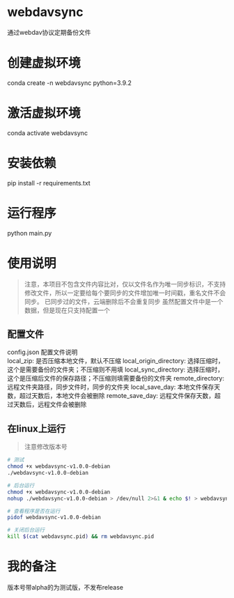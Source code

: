 # webdavsync
通过webdav协议定期备份文件

# 创建虚拟环境
conda create -n webdavsync python=3.9.2

# 激活虚拟环境
conda activate webdavsync

# 安装依赖
pip install -r requirements.txt

# 运行程序
python main.py


# 使用说明
> 注意，本项目不包含文件内容比对，仅以文件名作为唯一同步标识，不支持修改文件，所以一定要给每个要同步的文件增加唯一时间戳，重名文件不会同步。
> 已同步过的文件，云端删除后不会重复同步
> 虽然配置文件中是一个数据，但是现在只支持配置一个
>

## 配置文件
config.json 配置文件说明    
local_zip: 是否压缩本地文件，默认不压缩
local_origin_directory: 选择压缩时，这个是需要备份的文件夹；不压缩则不用填
local_sync_directory: 选择压缩时，这个是压缩后文件的保存路径；不压缩则填需要备份的文件夹
remote_directory: 远程文件夹路径，同步文件时，同步的文件夹
local_save_day: 本地文件保存天数，超过天数后，本地文件会被删除
remote_save_day: 远程文件保存天数，超过天数后，远程文件会被删除

## 在linux上运行
> 注意修改版本号
``` bash
# 测试
chmod +x webdavsync-v1.0.0-debian
./webdavsync-v1.0.0-debian

# 后台运行
chmod +x webdavsync-v1.0.0-debian
nohup ./webdavsync-v1.0.0-debian > /dev/null 2>&1 & echo $! > webdavsync.pid

# 查看程序是否在运行
pidof webdavsync-v1.0.0-debian

# 关闭后台运行
kill $(cat webdavsync.pid) && rm webdavsync.pid
```


# 我的备注
版本号带alpha的为测试版，不发布release
